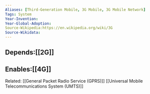 ```yaml
---
Aliases: [Third-Generation Mobile, 3G Mobile, 3G Mobile Network]
Tags: System
Year-Invention:
Year-Global-Adoption:
Source-Wikipedia:https://en.wikipedia.org/wiki/3G
Source-Wikidata:
---
```


Depends:[[2G]]
-
Enables:[[4G]]
-
Related:
[[General Packet Radio Service (GPRS)]]
[[Universal Mobile Telecommunications System (UMTS)]]